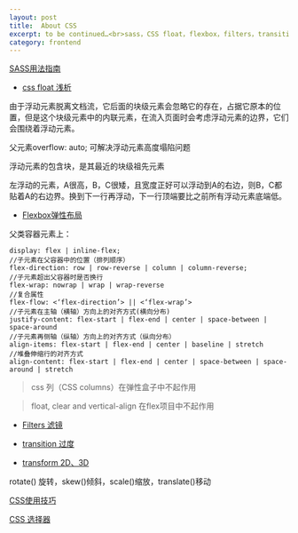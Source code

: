 ```yaml
---
layout: post
title:  About CSS
excerpt: to be continued…<br>sass，CSS float，flexbox，filters，transition，transform，css选择器
category: frontend
---
```


[SASS用法指南](http://www.ruanyifeng.com/blog/2012/06/sass.html)

- [css float 浅析](https://www.cnblogs.com/cc156676/p/5682439.html)

由于浮动元素脱离文档流，它后面的块级元素会忽略它的存在，占据它原本的位置，但是这个块级元素中的内联元素，在流入页面时会考虑浮动元素的边界，它们会围绕着浮动元素。

父元素overflow: auto; 可解决浮动元素高度塌陷问题

浮动元素的包含块，是其最近的块级祖先元素

左浮动的元素，A很高，B，C很矮，且宽度正好可以浮动到A的右边，则B，C都贴着A的右边界。换到下一行再浮动，下一行顶端要比之前所有浮动元素底端低。
- [Flexbox弹性布局](http://caibaojian.com/flexbox-guide.html)

父类容器元素上：
```
display: flex | inline-flex; 
//子元素在父容器中的位置（排列顺序）
flex-direction: row | row-reverse | column | column-reverse;
//子元素超出父容器时是否换行
flex-wrap: nowrap | wrap | wrap-reverse 
//复合属性
flex-flow: <‘flex-direction’> || <‘flex-wrap’>
//子元素在主轴（横轴）方向上的对齐方式(横向分布)
justify-content: flex-start | flex-end | center | space-between | space-around
//子元素再侧轴（纵轴）方向上的对齐方式（纵向分布）
align-items: flex-start | flex-end | center | baseline | stretch
//堆叠伸缩行的对齐方式
align-content: flex-start | flex-end | center | space-between | space-around | stretch
```

> css 列（CSS columns）在弹性盒子中不起作用

> float, clear and vertical-align 在flex项目中不起作用

- [Filters 滤镜](https://davidwalsh.name/css-filters)

- [transition 过度](https://www.cnblogs.com/afighter/p/5731293.html)

- [transform 2D、3D](http://www.daqianduan.com/2959.html)

rotate() 旋转，skew()倾斜，scale()缩放，translate()移动


[CSS使用技巧](http://www.ruanyifeng.com/blog/2010/03/css_cookbook.html)

[CSS 选择器](http://www.ruanyifeng.com/blog/2009/03/css_selectors.html)
